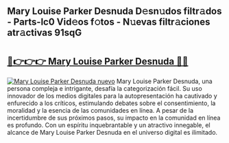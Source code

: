 ## Mary Louise Parker Desnuda D𝚎sn𝚞dos filtr𝚊dos - Parts-lc0 Vid𝚎os f𝚘tos - N𝚞evas filtr𝚊ciones atr𝚊ctivas 91sqG

# <h2><a href="http://mbde8z.tromn.icu/?c=Mary+Louise+Parker+Desnuda">🔗👉👉👉 Mary Louise Parker Desnuda 🔗🔗</a></h2>

[![Mary Louise Parker Desnuda nuevo](https://i.imgur.com/pEAQMta.gif)](http://mbde8z.tromn.icu/?c=Mary+Louise+Parker+Desnuda)
Mary Louise Parker Desnuda, una persona compleja e intrigante, desafía la categorización fácil. Su uso innovador de los medios digitales para la autopresentación ha cautivado y enfurecido a los críticos, estimulando debates sobre el consentimiento, la moralidad y la esencia de las comunidades en línea. A pesar de la incertidumbre de sus próximos pasos, su impacto en la comunidad en línea es profundo. Con un espíritu inquebrantable y un atractivo innegable, el alcance de Mary Louise Parker Desnuda en el universo digital es ilimitado.
